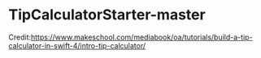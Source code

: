# TipCalculatorStarter-master
Credit:https://www.makeschool.com/mediabook/oa/tutorials/build-a-tip-calculator-in-swift-4/intro-tip-calculator/
